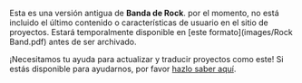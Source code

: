 Esta es una versión antigua de **Banda de Rock**. por el momento, no está incluido el último contenido o características de usuario en el sitio de proyectos. Estará temporalmente disponible en [este formato](images/Rock Band.pdf) antes de ser archivado. 

¡Necesitamos tu ayuda para actualizar y traducir proyectos como este! Si estás disponible para ayudarnos, por favor [hazlo saber aquí](https://rpf.io/translators).
